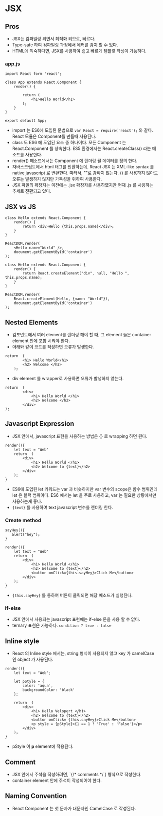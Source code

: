 # JSX

## Pros

* JSX는 컴파일링 되면서 최적화 되므로, 빠르다.
* Type-safe 하여 컴파일링 과정에서 에러를 감지 할 수 있다.
* HTML에 익숙하다면, JSX를 사용하여 쉽고 빠르게 템플릿 작성이 가능하다.

### app.js

    import React form 'react';

    class App extends React.Component {
        render() {

            return (
                <h1>Hello World</h1>
            );
        }
    }

    export default App;

* import 는 ES6에 도입된 문법으로 `var React = require('react');` 와 같다. React 모듈은 Component를 만들때 사용된다.
* class 도 ES6 에 도입된 요소 중 하나이다. 모든 Component 는 React.Component 를 상속한다. ES5 환경에서는 React.createClass() 라는 메소드를 사용한다.
* render() 메소드에서는 Component 에 렌더링 될 데이터를 정의 한다.
* 자바스크립트에서 html 태그를 반환하는데, React JSX 는 XML-like syntax 를 native javascript 로 변환한다. 따라서, ""로 감싸지 않는다. () 를 사용하지 않아도 오류는 발생하지 않지만 가독성을 위하여 사용한다.
* JSX 파일의 확장자는 이전에는 .jsx 확장자를 사용하였지만 현재 .js 를 사용하는 추세로 전환되고 있다.

## JSX vs JS

    class Hello extends React.Component {
        render() {
            return <div>Hello {this.props.name}</div>;
        }
    }

    ReactDOM.render(
        <Hello name="World" />,
        document.getElementById('container')
    );

>

    class Hello extends React.Component {
        render() {
            return React.createElement("div", null, "Hello ", this.props.name);
        }
    }

    ReactDOM.render(
        React.createElement(Hello, {name: "World"}),
        document.getElementById('container')
    );

## Nested Elements

* 컴포넌트에서 여러 element를 렌더링 해야 할 때, 그 element 들은 container element 안에 포함 시켜야 한다.
* 아래와 같이 코드를 작성하면 오류가 발생한다.

>

    return  (
            <h1> Hello World</h1>
            <h2> Welcome </h2>
        );

* div element 를 wrapper로 사용하면 오류가 발생하지 않는다.

>

    return  (
            <div>
                <h1> Hello World </h1>
                <h2> Welcome </h2>
            </div>
    );

## Javascript Expression

* JSX 안에서, javascript 표현을 사용하는 방법은 {} 로 wrapping 하면 된다.

>

    render(){
        let text = "Web"
        return  (
            <div>
                <h1> Hello World </h1>
                <h2> Welcome to {text}</h2>
            </div>
        );
    }

* ES6에 도입된 let 키워드는 var 과 비슷하지만 var 변수의 scope은 함수 범위인데 let 은 블럭 범위이다. ES6 에서는 let 을 주로 사용하고, var 는 필요한 상황에서만 사용하는게 좋다.
* `{text}` 를 사용하여 text javascript 변수를 렌더링 한다.

### Create method

    sayHey(){
       alert("hey");
    }

    render(){
        let text = "Web"
        return  (
            <div>
                <h1> Hello World </h1>
                <h2> Welcome to {text}</h2>
                <button onClick={this.sayHey}>Click Me</button>
            </div>
        );
    }
* `{this.sayHey}` 를 통하여 버튼이 클릭되면 해당 메소드가 실행된다.

### if-else

* JSX 안에서 사용되는 javascript 표현에는 if-else 문을 사용 할 수 없다.
* ternary 표현은 가능하다. `condition ? true : false`

## Inline style

* React 의 Inline style 에서는, string 형식이 사용되지 않고 key 가 camelCase 인 object 가 사용된다.

>

    render(){
        let text = "Web";

        let pStyle = {
            color: 'aqua',
            backgroundColor: 'black'
        };

        return  (
            <div>
                <h1> Hello Velopert </h1>
                <h2> Welcome to {text}</h2>
                <button onClick= {this.sayHey}>Click Me</button>
                <p style = {pStyle}>{1 == 1 ? 'True' : 'False'}</p>
            </div>
        );
    }

* pStyle 이 **p** element에 적용된다.

## Comment

* JSX 안에서 주석을 작성하려면, `{/* comments */ } 형식으로 작성한다.
* container element 안에 주석이 작성되어야 한다.

## Naming Convention

* React Component 는 첫 문자가 대문자인 CamelCase 로 작성된다.